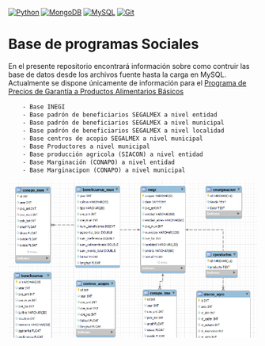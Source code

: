 <a href="https://www.python.org/" title="Python"><img src="https://github.com/get-icon/geticon/raw/master/icons/python.svg" alt="Python" width="25px" height="25px"></a>
<a href="https://www.mongodb.org/" title="MongoDB"><img src="https://github.com/get-icon/geticon/raw/master/icons/mongodb-icon.svg" alt="MongoDB" width="25px" height="25px"></a>
<a href="https://dev.mysql.com/" title="MySQL"><img src="https://github.com/get-icon/geticon/raw/master/icons/mysql.svg" alt="MySQL" width="25px" height="25px"></a>
<a href="https://git-scm.com/" title="Git"><img src="https://github.com/get-icon/geticon/raw/master/icons/git-icon.svg" alt="Git" width="25px" height="25px"></a>

# Base de programas Sociales

En el presente repositorio encontrará información sobre como contruir las base de datos desde los archivos fuente hasta la carga en MySQL. Actualmente se dispone únicamente de información para el [Programa de Precios de Garantía a Productos Alimentarios Básicos](https://www.gob.mx/agricultura/articulos/precios-de-garantia-a-productos-alimentarios-basicos-seguridad-y-certidumbre-a-productores)


        - Base INEGI 
        - Base padrón de beneficiarios SEGALMEX a nivel entidad
        - Base padrón de beneficiarios SEGALMEX a nivel municipal
        - Base padrón de beneficiarios SEGALMEX a nivel localidad
        - Base centros de acopio SEGALMEX a nivel municipal
        - Base Productores a nivel municipal
        - Base producción agricola (SIACON) a nivel entidad
        - Base Marginación (CONAPO) a nivel entidad
        - Base Marginacipon (CONAPO) a nivel municipal



![Alt text](relationship.png "MySQL")
